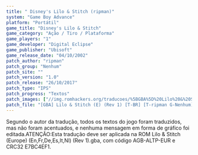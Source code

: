 ```yaml
---
title: " Disney's Lilo & Stitch (ripman)"
system: "Game Boy Advance"
platform: "Portátil"
game_title: "Disney's Lilo & Stitch"
game_category: "Ação / Tiro / Plataforma"
game_players: "1"
game_developer: "Digital Eclipse"
game_publisher: "Ubisoft"
game_release_date: "04/10/2002"
patch_author: "ripman"
patch_group: "Nenhum"
patch_site: ""
patch_version: "1.0"
patch_release: "26/10/2017"
patch_type: "IPS"
patch_progress: "Textos"
patch_images: ["//img.romhackers.org/traducoes/%5BGBA%5D%20Lilo%20&%20Stitch%20-%20ripman%20-%201.png","//img.romhackers.org/traducoes/%5BGBA%5D%20Lilo%20&%20Stitch%20-%20ripman%20-%202.png","//img.romhackers.org/traducoes/%5BGBA%5D%20Lilo%20&%20Stitch%20-%20ripman%20-%203.png"]
patch_file: "[GBA] Lilo & Stitch (E) (Rev 1) [T-BR] [T-ripman G-Nenhum] [V-1.0 A-2017].7z"
---
```

Segundo o autor da tradução, todos os textos do jogo foram traduzidos, mas não foram acentuados, e nenhuma mensagem em forma de gráfico foi editada.ATENÇÃO:Esta tradução deve ser aplicada na ROM Lilo & Stitch (Europe) (En,Fr,De,Es,It,Nl) (Rev 1).gba, com código AGB-ALTP-EUR e CRC32 E7BC4EF1.